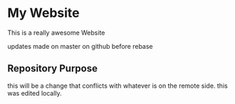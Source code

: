 # My Website

This is a really awesome Website

updates made on master on github before rebase


## Repository Purpose

this will be a change that conflicts
with whatever is on the remote side.
this was edited locally.